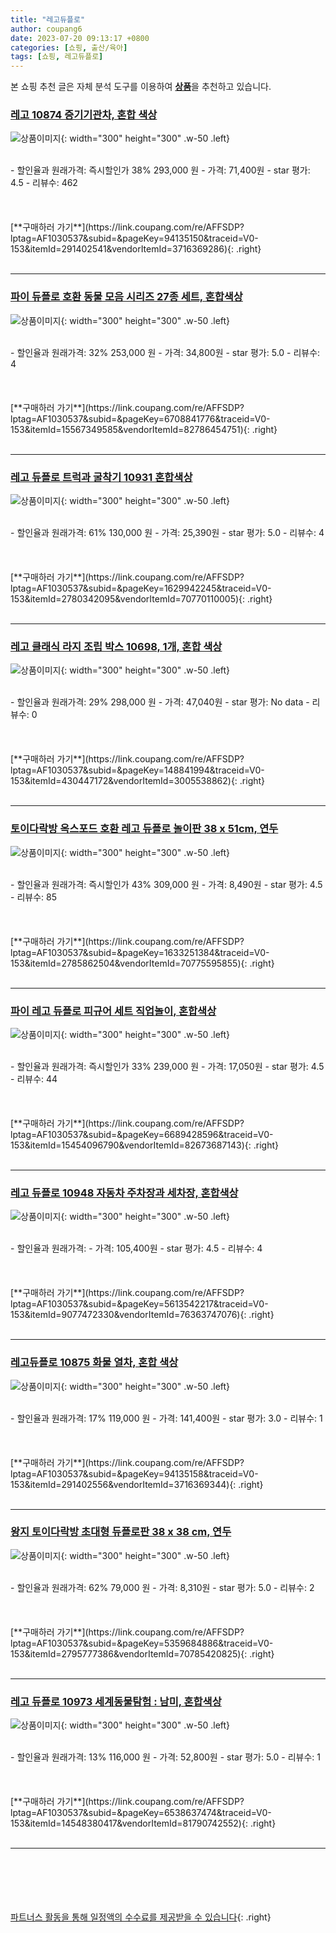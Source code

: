 ```yaml
---
title: "레고듀플로"
author: coupang6
date: 2023-07-20 09:13:17 +0800
categories: [쇼핑, 출산/육아]
tags: [쇼핑, 레고듀플로]
---
```


본 쇼핑 추천 글은 자체 분석 도구를 이용하여 [**상품**](https://link.coupang.com/a/bao1ui)을 추천하고 있습니다.

### [레고 10874 증기기관차, 혼합 색상](https://link.coupang.com/re/AFFSDP?lptag=AF1030537&subid=&pageKey=94135150&traceid=V0-153&itemId=291402541&vendorItemId=3716369286)

![상품이미지](https://thumbnail10.coupangcdn.com/thumbnails/remote/230x230ex/image/product/image/vendoritem/2018/07/27/3716369286/521987d7-ce90-4830-9430-78e7ab7721d7.jpg){: width="300" height="300" .w-50 .left}


<br>
- 할인율과 원래가격: 즉시할인가 38%  293,000   원
- 가격: 71,400원
- star 평가: 4.5
- 리뷰수: 462
<br>
<br>
<br>
<br>
[**구매하러 가기**](https://link.coupang.com/re/AFFSDP?lptag=AF1030537&subid=&pageKey=94135150&traceid=V0-153&itemId=291402541&vendorItemId=3716369286){: .right}
<br>
<br>

---

### [파이 듀플로 호환 동물 모음 시리즈 27종 세트, 혼합색상](https://link.coupang.com/re/AFFSDP?lptag=AF1030537&subid=&pageKey=6708841776&traceid=V0-153&itemId=15567349585&vendorItemId=82786454751)

![상품이미지](https://thumbnail7.coupangcdn.com/thumbnails/remote/230x230ex/image/rs_quotation_api/ds2iglz7/2f6b038bafaa49d1850afaff62422db5.jpg){: width="300" height="300" .w-50 .left}


<br>
- 할인율과 원래가격: 32%  253,000   원
- 가격: 34,800원
- star 평가: 5.0
- 리뷰수: 4
<br>
<br>
<br>
<br>
[**구매하러 가기**](https://link.coupang.com/re/AFFSDP?lptag=AF1030537&subid=&pageKey=6708841776&traceid=V0-153&itemId=15567349585&vendorItemId=82786454751){: .right}
<br>
<br>

---

### [레고 듀플로 트럭과 굴착기 10931 혼합색상](https://link.coupang.com/re/AFFSDP?lptag=AF1030537&subid=&pageKey=1629942245&traceid=V0-153&itemId=2780342095&vendorItemId=70770110005)

![상품이미지](https://thumbnail9.coupangcdn.com/thumbnails/remote/230x230ex/image/retail/images/2020/05/26/21/0/7b6078bc-87f2-4fac-aac3-09ac6f4c07d1.jpg){: width="300" height="300" .w-50 .left}


<br>
- 할인율과 원래가격: 61%  130,000   원
- 가격: 25,390원
- star 평가: 5.0
- 리뷰수: 4
<br>
<br>
<br>
<br>
[**구매하러 가기**](https://link.coupang.com/re/AFFSDP?lptag=AF1030537&subid=&pageKey=1629942245&traceid=V0-153&itemId=2780342095&vendorItemId=70770110005){: .right}
<br>
<br>

---

### [레고 클래식 라지 조립 박스 10698, 1개, 혼합 색상](https://link.coupang.com/re/AFFSDP?lptag=AF1030537&subid=&pageKey=148841994&traceid=V0-153&itemId=430447172&vendorItemId=3005538862)

![상품이미지](https://thumbnail9.coupangcdn.com/thumbnails/remote/230x230ex/image/retail/images/8576285764019271-a5109073-927f-4f70-8a06-7aa5bbf4659d.jpg){: width="300" height="300" .w-50 .left}


<br>
- 할인율과 원래가격: 29%  298,000   원
- 가격: 47,040원
- star 평가: No data
- 리뷰수: 0
<br>
<br>
<br>
<br>
[**구매하러 가기**](https://link.coupang.com/re/AFFSDP?lptag=AF1030537&subid=&pageKey=148841994&traceid=V0-153&itemId=430447172&vendorItemId=3005538862){: .right}
<br>
<br>

---

### [토이다락방 옥스포드 호환 레고 듀플로 놀이판 38 x 51cm, 연두](https://link.coupang.com/re/AFFSDP?lptag=AF1030537&subid=&pageKey=1633251384&traceid=V0-153&itemId=2785862504&vendorItemId=70775595855)

![상품이미지](https://thumbnail7.coupangcdn.com/thumbnails/remote/230x230ex/image/retail/images/1258889822294974-dd8ae802-73a1-42c5-90ff-b71ff5154466.jpg){: width="300" height="300" .w-50 .left}


<br>
- 할인율과 원래가격: 즉시할인가 43%  309,000   원
- 가격: 8,490원
- star 평가: 4.5
- 리뷰수: 85
<br>
<br>
<br>
<br>
[**구매하러 가기**](https://link.coupang.com/re/AFFSDP?lptag=AF1030537&subid=&pageKey=1633251384&traceid=V0-153&itemId=2785862504&vendorItemId=70775595855){: .right}
<br>
<br>

---

### [파이 레고 듀플로 피규어 세트 직업놀이, 혼합색상](https://link.coupang.com/re/AFFSDP?lptag=AF1030537&subid=&pageKey=6689428596&traceid=V0-153&itemId=15454096790&vendorItemId=82673687143)

![상품이미지](https://thumbnail7.coupangcdn.com/thumbnails/remote/230x230ex/image/retail/images/2022/08/05/9/2/9c0c7207-14ba-46f9-a51a-c08f9436bc33.jpg){: width="300" height="300" .w-50 .left}


<br>
- 할인율과 원래가격: 즉시할인가 33%  239,000   원
- 가격: 17,050원
- star 평가: 4.5
- 리뷰수: 44
<br>
<br>
<br>
<br>
[**구매하러 가기**](https://link.coupang.com/re/AFFSDP?lptag=AF1030537&subid=&pageKey=6689428596&traceid=V0-153&itemId=15454096790&vendorItemId=82673687143){: .right}
<br>
<br>

---

### [레고 듀플로 10948 자동차 주차장과 세차장, 혼합색상](https://link.coupang.com/re/AFFSDP?lptag=AF1030537&subid=&pageKey=5613542217&traceid=V0-153&itemId=9077472330&vendorItemId=76363747076)

![상품이미지](https://thumbnail6.coupangcdn.com/thumbnails/remote/230x230ex/image/rs_quotation_api/fsormxku/61e73951b8be4c9f8e4579943f9abea5.jpg){: width="300" height="300" .w-50 .left}


<br>
- 할인율과 원래가격: 
- 가격: 105,400원
- star 평가: 4.5
- 리뷰수: 4
<br>
<br>
<br>
<br>
[**구매하러 가기**](https://link.coupang.com/re/AFFSDP?lptag=AF1030537&subid=&pageKey=5613542217&traceid=V0-153&itemId=9077472330&vendorItemId=76363747076){: .right}
<br>
<br>

---

### [레고듀플로 10875 화물 열차, 혼합 색상](https://link.coupang.com/re/AFFSDP?lptag=AF1030537&subid=&pageKey=94135158&traceid=V0-153&itemId=291402556&vendorItemId=3716369344)

![상품이미지](https://thumbnail7.coupangcdn.com/thumbnails/remote/230x230ex/image/product/image/vendoritem/2019/02/08/3716369344/fa4af870-e8bb-4a86-a1fc-8b07a0f94ed0.jpg){: width="300" height="300" .w-50 .left}


<br>
- 할인율과 원래가격: 17%  119,000   원
- 가격: 141,400원
- star 평가: 3.0
- 리뷰수: 1
<br>
<br>
<br>
<br>
[**구매하러 가기**](https://link.coupang.com/re/AFFSDP?lptag=AF1030537&subid=&pageKey=94135158&traceid=V0-153&itemId=291402556&vendorItemId=3716369344){: .right}
<br>
<br>

---

### [왕지 토이다락방 초대형 듀플로판 38 x 38 cm, 연두](https://link.coupang.com/re/AFFSDP?lptag=AF1030537&subid=&pageKey=5359684886&traceid=V0-153&itemId=2795777386&vendorItemId=70785420825)

![상품이미지](https://thumbnail10.coupangcdn.com/thumbnails/remote/230x230ex/image/retail/images/2020/05/27/19/2/9bc85adc-8e55-4b8e-803c-43e186af20c2.jpg){: width="300" height="300" .w-50 .left}


<br>
- 할인율과 원래가격: 62%  79,000   원
- 가격: 8,310원
- star 평가: 5.0
- 리뷰수: 2
<br>
<br>
<br>
<br>
[**구매하러 가기**](https://link.coupang.com/re/AFFSDP?lptag=AF1030537&subid=&pageKey=5359684886&traceid=V0-153&itemId=2795777386&vendorItemId=70785420825){: .right}
<br>
<br>

---

### [레고 듀플로 10973 세계동물탐험 : 남미, 혼합색상](https://link.coupang.com/re/AFFSDP?lptag=AF1030537&subid=&pageKey=6538637474&traceid=V0-153&itemId=14548380417&vendorItemId=81790742552)

![상품이미지](https://thumbnail10.coupangcdn.com/thumbnails/remote/230x230ex/image/retail/images/2022/05/24/9/3/1045b590-ea8c-4eb3-a36d-d5f22e40fc6e.jpg){: width="300" height="300" .w-50 .left}


<br>
- 할인율과 원래가격: 13%  116,000   원
- 가격: 52,800원
- star 평가: 5.0
- 리뷰수: 1
<br>
<br>
<br>
<br>
[**구매하러 가기**](https://link.coupang.com/re/AFFSDP?lptag=AF1030537&subid=&pageKey=6538637474&traceid=V0-153&itemId=14548380417&vendorItemId=81790742552){: .right}
<br>
<br>

---
<br><br><br><br><br> [파트너스 활동을 통해 일정액의 수수료를 제공받을 수 있습니다](https://link.coupang.com/a/bao1ui){: .right}